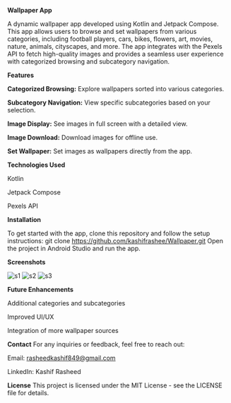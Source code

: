 **Wallpaper App**

A dynamic wallpaper app developed using Kotlin and Jetpack Compose. This app allows users to browse and set wallpapers from various categories, including football players, cars, bikes, flowers, art, movies, nature, animals, cityscapes, and more. The app integrates with the Pexels API to fetch high-quality images and provides a seamless user experience with categorized browsing and subcategory navigation.

**Features**

**Categorized Browsing:** Explore wallpapers sorted into various categories.

**Subcategory Navigation:** View specific subcategories based on your selection.

**Image Display:** See images in full screen with a detailed view.

**Image Download:** Download images for offline use.

**Set Wallpaper:** Set images as wallpapers directly from the app.

**Technologies Used**

Kotlin

Jetpack Compose

Pexels API

**Installation**

To get started with the app, clone this repository and follow the setup instructions:
git clone https://github.com/kashifrashee/Wallpaper.git
Open the project in Android Studio and run the app.

**Screenshots**

![s1](https://github.com/user-attachments/assets/7f1823b6-8ae7-43b0-a38c-f3bc20c2cfd3)
![s2](https://github.com/user-attachments/assets/5f590a36-4367-45f2-acfa-33a3a27148c9)
![s3](https://github.com/user-attachments/assets/e63f8ef6-a511-4238-a076-09aa2eadd8a4)

**Future Enhancements**

Additional categories and subcategories

Improved UI/UX

Integration of more wallpaper sources

**Contact**
For any inquiries or feedback, feel free to reach out:

Email: rasheedkashif849@gmail.com

LinkedIn: Kashif Rasheed

**License**
This project is licensed under the MIT License - see the LICENSE file for details.
